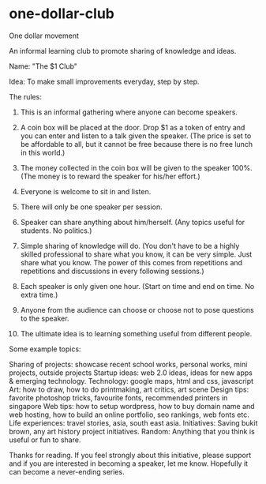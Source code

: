 one-dollar-club
===============

One dollar movement

An informal learning club to promote sharing of knowledge and ideas.

Name: "The $1 Club"

Idea: To make small improvements everyday, step by step.

The rules:

1. This is an informal gathering where anyone can become speakers.

2. A coin box will be placed at the door. Drop $1 as a token of entry and you can enter and listen to a talk given the speaker. (The price is set to be affordable to all, but it cannot be free because there is no free lunch in this world.)

3. The money collected in the coin box will be given to the speaker 100%. (The money is to reward the speaker for his/her effort.)

4. Everyone is welcome to sit in and listen.

5. There will only be one speaker per session.

6. Speaker can share anything about him/herself. (Any topics useful for students. No politics.)

7. Simple sharing of knowledge will do. (You don't have to be a highly skilled professional to share what you know, it can be very simple. Just share what you know. The power of this comes from repetitions and repetitions and discussions in every following sessions.)

8. Each speaker is only given one hour. (Start on time and end on time. No extra time.)

9. Anyone from the audience can choose or choose not to pose questions to the speaker.

10. The ultimate idea is to learning something useful from different people.

Some example topics:

Sharing of projects: showcase recent school works, personal works, mini projects, outside projects
Startup ideas: web 2.0 ideas, ideas for new apps & emerging technology.
Technology: google maps, html and css, javascript
Art: how to draw, how to do printmaking, art critics, art scene
Design tips: favorite photoshop tricks, favourite fonts, recommended printers in singapore
Web tips: how to setup wordpress, how to buy domain name and web hosting, how to build an online portfolio, seo rankings, web fonts etc.
Life experiences: travel stories, asia, south east asia.
Initiatives: Saving bukit brown, any art history project initiatives.
Random: Anything that you think is useful or fun to share.

Thanks for reading. If you feel strongly about this initiative, please support and if you are interested in becoming a speaker, let me know. Hopefully it can become a never-ending series.


